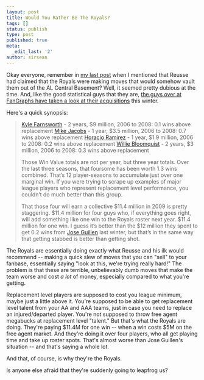 ```yaml
---
layout: post
title: Would You Rather Be The Royals?
tags: []
status: publish
type: post
published: true
meta:
  _edit_last: '2'
author: sirsean
---
```

Okay everyone, remember in <a href="http://firegardy.com/2009/01/09/reusse-makes-a-fool-of-himself-again/">my last post</a> when I mentioned that Reusse had claimed that the Royals were making moves that would somehow vault them out of the AL Central Basement? Well, it seemed pretty dubious at the time. And, like the good statistical guys that they are, <a href="http://www.fangraphs.com/blogs/index.php/a-royal-dump/">the guys over at FanGraphs have taken a look at their acquisitions</a> this winter.

Here's a quick synopsis:
<blockquote><a href="http://www.fangraphs.com/statss.aspx?playerid=278&amp;position=P">Kyle Farnsworth</a> - 2 years, $9 million, 2006 to 2008: 0.1 wins above replacement
<a href="http://www.fangraphs.com/statss.aspx?playerid=2231&amp;position=1B">Mike Jacobs</a> - 1 year, $3.5 million, 2006 to 2008: 0.7 wins above replacement
<a href="http://www.fangraphs.com/statss.aspx?playerid=110&amp;position=P">Horacio Ramirez</a> - 1 year, $1.9 million, 2006 to 2008: 0.2 wins above replacement
<a href="http://www.fangraphs.com/statss.aspx?playerid=1066&amp;position=OF">Willie Bloomquist</a> - 2 years, $3 million, 2006 to 2008: 0.3 wins above replacement

Those Win Value totals are not per year, but three year totals. Over the last three seasons, that foursome has been worth 1.3 wins combined. That’s 12 player-seasons to accumulate just over one marginal win. If you were trying to scrape up examples of major league players who represent replacement level performance, you couldn’t do much better than this group.

That those four will earn a collective $11.4 million in 2009 is pretty staggering. $11.4 million for four guys who, if everything goes right, will add something like one win to the Royals roster next year. $11.4 million for one win. I guess it’s better than the $12 million they spent to get 0.2 wins from <a href="http://www.fangraphs.com/statss.aspx?playerid=57&amp;position=OF">Jose Guillen</a> last winter, but that’s in the same way that getting stabbed is better than getting shot.</blockquote>
The Royals are essentially doing exactly what Reusse and his ilk would recommend -- making a quick slew of moves that you can "sell" to your fanbase, essentially saying "look at this, we're trying really hard!" The problem is that these are terrible, unbelievably dumb moves that make the team worse and cost <em>a lot</em> of money, especially compared to what you're getting.

Replacement level players are supposed to cost you league minimum, maybe just a little above it. You're supposed to be able to get replacement level talent from your AA and AAA teams, just in case you need to replace an injured/departed player. You're not supposed to throw free agent megabucks at replacement level "talent." But that's what the Royals are doing. They're paying $11.4M for one win -- when a win costs $5M on the free agent market. And they're doing it over four players, who all get playing time and take up roster spots. That's almost worse than Jose Guillen's situation -- and that's saying a whole lot.

And that, of course, is why they're the Royals.

Is anyone else afraid that they're suddenly going to leapfrog us?
